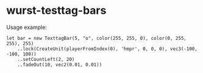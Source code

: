 # wurst-testtag-bars

Usage example:

```
let bar = new TexttagBar(5, "o", color(255, 255, 0), color(0, 255, 255), 255)
	..lock(CreateUnit(playerFromIndex(0), 'hmpr', 0, 0, 0), vec3(-100, -100, 100))
	..setCountLeft(2, 20)
	..fadeOut(10, vec2(0.01, 0.01))
```
